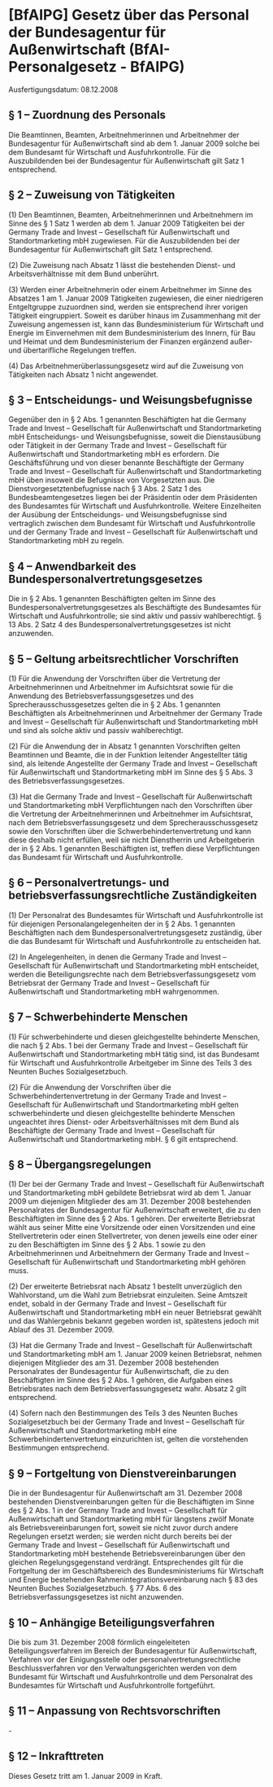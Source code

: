 # [BfAIPG] Gesetz über das Personal der Bundesagentur für Außenwirtschaft  (BfAI-Personalgesetz - BfAIPG)

Ausfertigungsdatum: 08.12.2008

 

## § 1 – Zuordnung des Personals

Die Beamtinnen, Beamten, Arbeitnehmerinnen und Arbeitnehmer der Bundesagentur für Außenwirtschaft sind ab dem 1. Januar 2009 solche bei dem Bundesamt für Wirtschaft und Ausfuhrkontrolle. Für die Auszubildenden bei der Bundesagentur für Außenwirtschaft gilt Satz 1 entsprechend.


## § 2 – Zuweisung von Tätigkeiten

(1) Den Beamtinnen, Beamten, Arbeitnehmerinnen und Arbeitnehmern im Sinne des § 1 Satz 1 werden ab dem 1. Januar 2009 Tätigkeiten bei der Germany Trade and Invest – Gesellschaft für Außenwirtschaft und Standortmarketing mbH zugewiesen. Für die Auszubildenden bei der Bundesagentur für Außenwirtschaft gilt Satz 1 entsprechend.

(2) Die Zuweisung nach Absatz 1 lässt die bestehenden Dienst- und Arbeitsverhältnisse mit dem Bund unberührt.

(3) Werden einer Arbeitnehmerin oder einem Arbeitnehmer im Sinne des Absatzes 1 am 1. Januar 2009 Tätigkeiten zugewiesen, die einer niedrigeren Entgeltgruppe zuzuordnen sind, werden sie entsprechend ihrer vorigen Tätigkeit eingruppiert. Soweit es darüber hinaus im Zusammenhang mit der Zuweisung angemessen ist, kann das Bundesministerium für Wirtschaft und Energie im Einvernehmen mit dem Bundesministerium des Innern, für Bau und Heimat und dem Bundesministerium der Finanzen ergänzend außer- und übertarifliche Regelungen treffen.

(4) Das Arbeitnehmerüberlassungsgesetz wird auf die Zuweisung von Tätigkeiten nach Absatz 1 nicht angewendet.


## § 3 – Entscheidungs- und Weisungsbefugnisse

Gegenüber den in § 2 Abs. 1 genannten Beschäftigten hat die Germany Trade and Invest – Gesellschaft für Außenwirtschaft und Standortmarketing mbH Entscheidungs- und Weisungsbefugnisse, soweit die Dienstausübung oder Tätigkeit in der Germany Trade and Invest – Gesellschaft für Außenwirtschaft und Standortmarketing mbH es erfordern. Die Geschäftsführung und von dieser benannte Beschäftigte der Germany Trade and Invest – Gesellschaft für Außenwirtschaft und Standortmarketing mbH üben insoweit die Befugnisse von Vorgesetzten aus. Die Dienstvorgesetztenbefugnisse nach § 3 Abs. 2 Satz 1 des Bundesbeamtengesetzes liegen bei der Präsidentin oder dem Präsidenten des Bundesamtes für Wirtschaft und Ausfuhrkontrolle. Weitere Einzelheiten der Ausübung der Entscheidungs- und Weisungsbefugnisse sind vertraglich zwischen dem Bundesamt für Wirtschaft und Ausfuhrkontrolle und der Germany Trade and Invest – Gesellschaft für Außenwirtschaft und Standortmarketing mbH zu regeln.


## § 4 – Anwendbarkeit des Bundespersonalvertretungsgesetzes

Die in § 2 Abs. 1 genannten Beschäftigten gelten im Sinne des Bundespersonalvertretungsgesetzes als Beschäftigte des Bundesamtes für Wirtschaft und Ausfuhrkontrolle; sie sind aktiv und passiv wahlberechtigt. § 13 Abs. 2 Satz 4 des Bundespersonalvertretungsgesetzes ist nicht anzuwenden.


## § 5 – Geltung arbeitsrechtlicher Vorschriften

(1) Für die Anwendung der Vorschriften über die Vertretung der Arbeitnehmerinnen und Arbeitnehmer im Aufsichtsrat sowie für die Anwendung des Betriebsverfassungsgesetzes und des Sprecherausschussgesetzes gelten die in § 2 Abs. 1 genannten Beschäftigten als Arbeitnehmerinnen und Arbeitnehmer der Germany Trade and Invest – Gesellschaft für Außenwirtschaft und Standortmarketing mbH und sind als solche aktiv und passiv wahlberechtigt.

(2) Für die Anwendung der in Absatz 1 genannten Vorschriften gelten Beamtinnen und Beamte, die in der Funktion leitender Angestellter tätig sind, als leitende Angestellte der Germany Trade and Invest – Gesellschaft für Außenwirtschaft und Standortmarketing mbH im Sinne des § 5 Abs. 3 des Betriebsverfassungsgesetzes.

(3) Hat die Germany Trade and Invest – Gesellschaft für Außenwirtschaft und Standortmarketing mbH Verpflichtungen nach den Vorschriften über die Vertretung der Arbeitnehmerinnen und Arbeitnehmer im Aufsichtsrat, nach dem Betriebsverfassungsgesetz und dem Sprecherausschussgesetz sowie den Vorschriften über die Schwerbehindertenvertretung und kann diese deshalb nicht erfüllen, weil sie nicht Dienstherrin und Arbeitgeberin der in § 2 Abs. 1 genannten Beschäftigten ist, treffen diese Verpflichtungen das Bundesamt für Wirtschaft und Ausfuhrkontrolle.


## § 6 – Personalvertretungs- und betriebsverfassungsrechtliche Zuständigkeiten

(1) Der Personalrat des Bundesamtes für Wirtschaft und Ausfuhrkontrolle ist für diejenigen Personalangelegenheiten der in § 2 Abs. 1 genannten Beschäftigten nach dem Bundespersonalvertretungsgesetz zuständig, über die das Bundesamt für Wirtschaft und Ausfuhrkontrolle zu entscheiden hat.

(2) In Angelegenheiten, in denen die Germany Trade and Invest – Gesellschaft für Außenwirtschaft und Standortmarketing mbH entscheidet, werden die Beteiligungsrechte nach dem Betriebsverfassungsgesetz vom Betriebsrat der Germany Trade and Invest – Gesellschaft für Außenwirtschaft und Standortmarketing mbH wahrgenommen.


## § 7 – Schwerbehinderte Menschen

(1) Für schwerbehinderte und diesen gleichgestellte behinderte Menschen, die nach § 2 Abs. 1 bei der Germany Trade and Invest – Gesellschaft für Außenwirtschaft und Standortmarketing mbH tätig sind, ist das Bundesamt für Wirtschaft und Ausfuhrkontrolle Arbeitgeber im Sinne des Teils 3 des Neunten Buches Sozialgesetzbuch.

(2) Für die Anwendung der Vorschriften über die Schwerbehindertenvertretung in der Germany Trade and Invest – Gesellschaft für Außenwirtschaft und Standortmarketing mbH gelten schwerbehinderte und diesen gleichgestellte behinderte Menschen ungeachtet ihres Dienst- oder Arbeitsverhältnisses mit dem Bund als Beschäftigte der Germany Trade and Invest – Gesellschaft für Außenwirtschaft und Standortmarketing mbH. § 6 gilt entsprechend.


## § 8 – Übergangsregelungen

(1) Der bei der Germany Trade and Invest – Gesellschaft für Außenwirtschaft und Standortmarketing mbH gebildete Betriebsrat wird ab dem 1. Januar 2009 um diejenigen Mitglieder des am 31. Dezember 2008 bestehenden Personalrates der Bundesagentur für Außenwirtschaft erweitert, die zu den Beschäftigten im Sinne des § 2 Abs. 1 gehören. Der erweiterte Betriebsrat wählt aus seiner Mitte eine Vorsitzende oder einen Vorsitzenden und eine Stellvertreterin oder einen Stellvertreter, von denen jeweils eine oder einer zu den Beschäftigten im Sinne des § 2 Abs. 1 sowie zu den Arbeitnehmerinnen und Arbeitnehmern der Germany Trade and Invest – Gesellschaft für Außenwirtschaft und Standortmarketing mbH gehören muss.

(2) Der erweiterte Betriebsrat nach Absatz 1 bestellt unverzüglich den Wahlvorstand, um die Wahl zum Betriebsrat einzuleiten. Seine Amtszeit endet, sobald in der Germany Trade and Invest – Gesellschaft für Außenwirtschaft und Standortmarketing mbH ein neuer Betriebsrat gewählt und das Wahlergebnis bekannt gegeben worden ist, spätestens jedoch mit Ablauf des 31. Dezember 2009.

(3) Hat die Germany Trade and Invest – Gesellschaft für Außenwirtschaft und Standortmarketing mbH am 1. Januar 2009 keinen Betriebsrat, nehmen diejenigen Mitglieder des am 31. Dezember 2008 bestehenden Personalrates der Bundesagentur für Außenwirtschaft, die zu den Beschäftigten im Sinne des § 2 Abs. 1 gehören, die Aufgaben eines Betriebsrates nach dem Betriebsverfassungsgesetz wahr. Absatz 2 gilt entsprechend.

(4) Sofern nach den Bestimmungen des Teils 3 des Neunten Buches Sozialgesetzbuch bei der Germany Trade and Invest – Gesellschaft für Außenwirtschaft und Standortmarketing mbH eine Schwerbehindertenvertretung einzurichten ist, gelten die vorstehenden Bestimmungen entsprechend.


## § 9 – Fortgeltung von Dienstvereinbarungen

Die in der Bundesagentur für Außenwirtschaft am 31. Dezember 2008 bestehenden Dienstvereinbarungen gelten für die Beschäftigten im Sinne des § 2 Abs. 1 in der Germany Trade and Invest – Gesellschaft für Außenwirtschaft und Standortmarketing mbH für längstens zwölf Monate als Betriebsvereinbarungen fort, soweit sie nicht zuvor durch andere Regelungen ersetzt werden; sie werden nicht durch bereits bei der Germany Trade and Invest – Gesellschaft für Außenwirtschaft und Standortmarketing mbH bestehende Betriebsvereinbarungen über den gleichen Regelungsgegenstand verdrängt. Entsprechendes gilt für die Fortgeltung der im Geschäftsbereich des Bundesministeriums für Wirtschaft und Energie bestehenden Rahmenintegrationsvereinbarung nach § 83 des Neunten Buches Sozialgesetzbuch. § 77 Abs. 6 des Betriebsverfassungsgesetzes ist nicht anzuwenden.


## § 10 – Anhängige Beteiligungsverfahren

Die bis zum 31. Dezember 2008 förmlich eingeleiteten Beteiligungsverfahren im Bereich der Bundesagentur für Außenwirtschaft, Verfahren vor der Einigungsstelle oder personalvertretungsrechtliche Beschlussverfahren vor den Verwaltungsgerichten werden von dem Bundesamt für Wirtschaft und Ausfuhrkontrolle und dem Personalrat des Bundesamtes für Wirtschaft und Ausfuhrkontrolle fortgeführt.


## § 11 – Anpassung von Rechtsvorschriften

\-


## § 12 – Inkrafttreten

Dieses Gesetz tritt am 1. Januar 2009 in Kraft.
